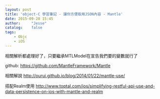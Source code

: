 ```yaml
---
layout: post
title: 'object-C 學習筆記 - 讓你方便取用JSON內容 - Mantle'
date: 2015-09-28 15:45
author:     "Jesse"
catalog:    false
tags:
    - Objc
    - iOS
---
```

相關解析都處理好了，只要繼承MTLModel在宣告我們要的變數就行了

github:
https://github.com/MantleFramework/Mantle

相關解說
http://ourui.github.io/blog/2014/01/22/mantle-use/

搭配Realm使用
http://www.toptal.com/ios/simplifying-restful-api-use-and-data-persistence-on-ios-with-mantle-and-realm